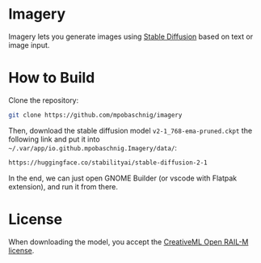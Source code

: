 # Imagery

Imagery lets you generate images using [Stable Diffusion](https://github.com/Stability-AI/stablediffusion) based on text or image input.

# How to Build

Clone the repository:
```sh
git clone https://github.com/mpobaschnig/imagery
```

Then, download the stable diffusion model `v2-1_768-ema-pruned.ckpt` the following link and put it into `~/.var/app/io.github.mpobaschnig.Imagery/data/`:

```sh
https://huggingface.co/stabilityai/stable-diffusion-2-1
```

In the end, we can just open GNOME Builder (or vscode with Flatpak extension), and run it from there.

# License

When downloading the model, you accept the [CreativeML Open RAIL-M license](https://github.com/CompVis/stable-diffusion/blob/21f890f9da3cfbeaba8e2ac3c425ee9e998d5229/LICENSE).
